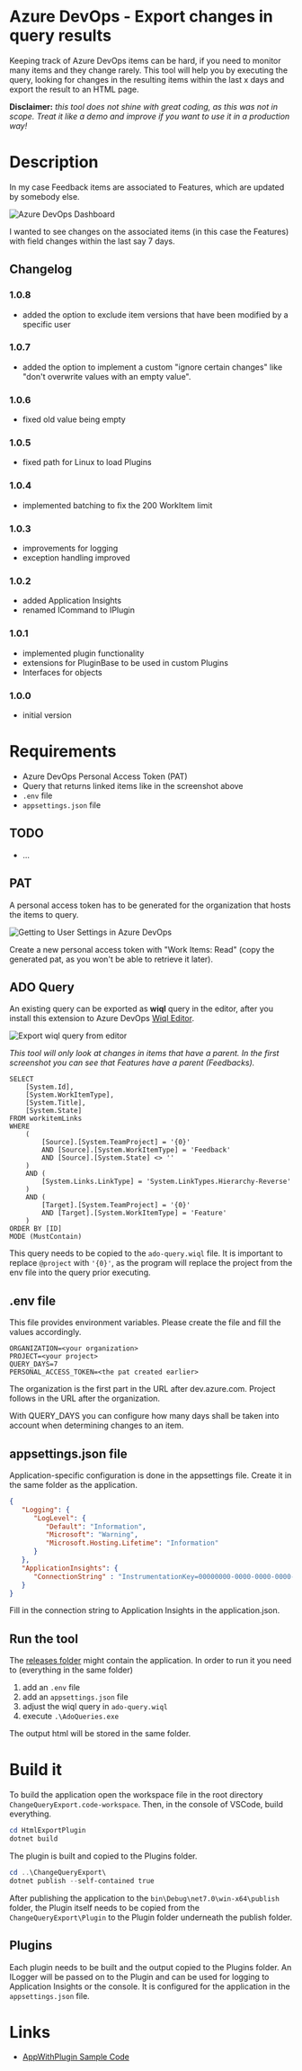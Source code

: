 # Azure DevOps - Export changes in query results

Keeping track of Azure DevOps items can be hard, if you need to monitor many items and they change rarely. This tool will help you by executing the query, looking for changes in the resulting items within the last x days and export the result to an HTML page.

**Disclaimer:** *this tool does not shine with great coding, as this was not in scope. Treat it like a demo and improve if you want to use it in a production way!*

# Description

In my case Feedback items are associated to Features, which are updated by somebody else.

![Azure DevOps Dashboard](/assets/ado-query-result.png)

I wanted to see changes on the associated items (in this case the Features) with field changes within the last say 7 days.

## Changelog

### 1.0.8

- added the option to exclude item versions that have been modified by a specific user

### 1.0.7

- added the option to implement a custom "ignore certain changes" like "don't overwrite values with an empty value".

### 1.0.6

- fixed old value being empty

### 1.0.5

- fixed path for Linux to load Plugins

### 1.0.4

- implemented batching to fix the 200 WorkItem limit

### 1.0.3

- improvements for logging
- exception handling improved

### 1.0.2

- added Application Insights
- renamed ICommand to IPlugin

### 1.0.1

- implemented plugin functionality
- extensions for PluginBase to be used in custom Plugins
- Interfaces for objects

### 1.0.0

- initial version

# Requirements

- Azure DevOps Personal Access Token (PAT)
- Query that returns linked items like in the screenshot above
- ```.env``` file
- ```appsettings.json``` file

## TODO

- ...

## PAT

A personal access token has to be generated for the organization that hosts the items to query.

![Getting to User Settings in Azure DevOps](/assets/ado-user-settings.png)

Create a new personal access token with "Work Items: Read" (copy the generated pat, as you won't be able to retrieve it later).

## ADO Query

An existing query can be exported as **wiql** query in the editor, after you install this extension to Azure DevOps [Wiql Editor](https://marketplace.visualstudio.com/items?itemName=ottostreifel.wiql-editor).

![Export wiql query from editor](/assets/ado-query-export.png)

*This tool will only look at changes in items that have a parent. In the first screenshot you can see that Features have a parent (Feedbacks).*

```
SELECT
    [System.Id],
    [System.WorkItemType],
    [System.Title],
    [System.State]
FROM workitemLinks
WHERE
    (
        [Source].[System.TeamProject] = '{0}'
        AND [Source].[System.WorkItemType] = 'Feedback'
        AND [Source].[System.State] <> ''
    )
    AND (
        [System.Links.LinkType] = 'System.LinkTypes.Hierarchy-Reverse'
    )
    AND (
        [Target].[System.TeamProject] = '{0}'
        AND [Target].[System.WorkItemType] = 'Feature'
    )
ORDER BY [ID]
MODE (MustContain)
```

This query needs to be copied to the ```ado-query.wiql``` file. It is important to replace ```@project``` with ```'{0}'```, as the program will replace the project from the env file into the query prior executing.

## .env file

This file provides environment variables. Please create the file and fill the values accordingly.

```batch
ORGANIZATION=<your organization>
PROJECT=<your project>
QUERY_DAYS=7
PERSONAL_ACCESS_TOKEN=<the pat created earlier>
```

The organization is the first part in the URL after dev.azure.com. Project follows in the URL after the organization.

With QUERY_DAYS you can configure how many days shall be taken into account when determining changes to an item.

## appsettings.json file

Application-specific configuration is done in the appsettings file. Create it in the same folder as the application.

```json
{
   "Logging": {
      "LogLevel": {
         "Default": "Information",
         "Microsoft": "Warning",
         "Microsoft.Hosting.Lifetime": "Information"
      }
   },
   "ApplicationInsights": {
      "ConnectionString" : "InstrumentationKey=00000000-0000-0000-0000-000000000000;IngestionEndpoint=...;LiveEndpoint=..."
   }
}
```

Fill in the connection string to Application Insights in the application.json.

## Run the tool

The [releases folder](/releases/) might contain the application. In order to run it you need to (everything in the same folder)

1. add an ```.env``` file
2. add an ```appsettings.json``` file
2. adjust the wiql query in ```ado-query.wiql```
3. execute ```.\AdoQueries.exe```

The output html will be stored in the same folder.

# Build it

To build the application open the workspace file in the root directory ```ChangeQueryExport.code-workspace```. Then, in the console of VSCode, build everything.

```powershell
cd HtmlExportPlugin
dotnet build
```

The plugin is built and copied to the Plugins folder.

```powershell
cd ..\ChangeQueryExport\
dotnet publish --self-contained true
```

After publishing the application to the ```bin\Debug\net7.0\win-x64\publish``` folder, the Plugin itself needs to be copied from the ```ChangeQueryExport\Plugin``` to the Plugin folder underneath the publish folder.

## Plugins

Each plugin needs to be built and the output copied to the Plugins folder. An ILogger will be passed on to the Plugin and can be used for logging to Application Insights or the console. It is configured for the application in the ```appsettings.json``` file.

# Links

- [AppWithPlugin Sample Code](https://github.com/dotnet/samples/tree/main/core/extensions/AppWithPlugin)